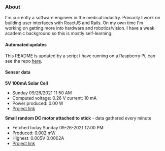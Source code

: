 ### About
I'm currently a software engineer in the medical industry. Primarily I work on building user interfaces with ReactJS and Rails. On my own time I'm working on getting more into hardware and robotics/vision. I have a weak academic background so this is mostly self-learning.

#### Automated updates
This README is updated by a script I have running on a Raspberry Pi, can see the repo [here](https://github.com/jdc-cunningham/raspi-git-repo-updater).

#### Sensor data
**5V 100mA Solar Cell**
- Sunday 09/26/2021 11:50 AM
- Computed voltage: 0.26 V current: 10 mA
- Power produced: 0.00 W
- [Project link](https://github.com/jdc-cunningham/raspisolarplotter)

**Small random DC motor attached to stick** - data gathered every minute
- Fetched today Sunday 09-26-2021 12:00 PM
- Produced: 0.002 mW
- Highest: 0.005V 0.0002A
- [Project link](https://github.com/jdc-cunningham/turbine-raspi)